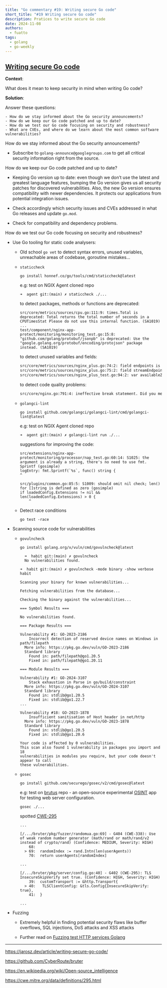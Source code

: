 ```yaml
---
title: "Go commentary #19: Writing secure Go code"
short_title: "#19 Writing secure Go code"
description: Pratices to write secure Go code
date: 2024-11-08
authors:
  - fuatto
tags:
  - golang
  - go-weekly
---
```


## [Writing secure Go code](https://jarosz.dev/article/writing-secure-go-code/)

**Context**:

What does it mean to keep security in mind when writing Go code?

**Solution**:

Answer these questions:

    - How do we stay informed about the Go security announcements?
    - How do we keep our Go code patched and up to date?
    - How do we test our Go code focusing on security and robustness?
    - What are CVEs, and where do we learn about the most common software vulnerabilities?

How do we stay informed about the Go security announcements?

- Subscribe to `golang-announce@googlegroups.com` to get all critical security information right from the source.

How do we keep our Go code patched and up to date?

- Keeping Go version up to date: even though we don’t use the latest and greatest language features, bumping the Go version gives us all security patches for discovered vulnerabilities. Also, the new Go version ensures compatibility with newer dependencies. It protects our applications from potential integration issues.

- Check accordingly which security issues and CVEs addressed in what Go releases and update `go.mod`.

- Check for compatibility and dependency problems.

How do we test our Go code focusing on security and robustness?

- Use Go tooling for static code analysers:

  - Old school `go vet` to detect syntax errors, unused variables, unreachable areas of codebase, goroutine mistakes...

  - `staticcheck`

    ```
    go install honnef.co/go/tools/cmd/staticcheck@latest
    ```

    e.g: test on NGIX Agent cloned repo

    ```
    ➜  agent git:(main) ✗ staticcheck ./...
    ```

    to detect packages, methods or functions are deprecated:

    ```bash...
    src/core/metrics/sources/cpu.go:111:9: times.Total is deprecated: Total returns the total number of seconds in a CPUTimesStat Please do not use this internal function. (SA1019)
    ...
    test/component/nginx-app-protect/monitoring/monitoring_test.go:15:8: "github.com/golang/protobuf/jsonpb" is deprecated: Use the "google.golang.org/protobuf/encoding/protojson" package instead. (SA1019)
    ```

    to detect unused variables and fields:

    ```bash
    src/core/metrics/sources/nginx_plus.go:74:2: field endpoints is unused (U1000)
    src/core/metrics/sources/nginx_plus.go:75:2: field streamEndpoints is unused (U1000)
    src/core/metrics/sources/nginx_plus_test.go:94:2: var availableZones is unused (U1000)
    ```

    to detect code quality problems:

    ```bash
    src/core/nginx.go:791:4: ineffective break statement. Did you mean to break out of the outer loop? (SA4011)
    ```

  - `golangci-lint`

    ```
    go install github.com/golangci/golangci-lint/cmd/golangci-lint@latest
    ```

    e.g: test on NGIX Agent cloned repo

    ```
    ➜  agent git:(main) ✗ golangci-lint run ./...
    ```

    suggestions for improving the code:

    ```
    src/extensions/nginx-app-protect/monitoring/processor/nap_test.go:60:14: S1025: the argument is already a string, there's no need to use fmt. Sprintf (gosimple)
    logEntry: fmt.Sprintf(`%s`, func() string {
    ^
    ```

    ```
    src/plugins/common.go:85:5: S1009: should omit nil check; len() for []string is defined as zero (gosimple)
    if loadedConfig.Extensions != nil && len(loadedConfig.Extensions) > 0 {
        ^
    ```

  - Detect race conditions

    ```
    go test -race
    ```

- Scanning source code for vulnerabilities

  - `govulncheck`

    ```
    go install golang.org/x/vuln/cmd/govulncheck@latest
    ```

    ```
      ➜  habit git:(main) ✗ govulncheck
      No vulnerabilities found.
    ```

    ```
    ➜  habit git:(main) ✗ govulncheck -mode binary -show verbose habit
    ```

    ```
    Scanning your binary for known vulnerabilities...

    Fetching vulnerabilities from the database...

    Checking the binary against the vulnerabilities...

    === Symbol Results ===

    No vulnerabilities found.

    === Package Results ===

    Vulnerability #1: GO-2023-2186
        Incorrect detection of reserved device names on Windows in path/filepath
      More info: https://pkg.go.dev/vuln/GO-2023-2186
      Standard library
        Found in: path/filepath@go1.20.5
        Fixed in: path/filepath@go1.20.11

    === Module Results ===

    Vulnerability #1: GO-2024-3107
        Stack exhaustion in Parse in go/build/constraint
      More info: https://pkg.go.dev/vuln/GO-2024-3107
      Standard library
        Found in: stdlib@go1.20.5
        Fixed in: stdlib@go1.22.7
    ...

    Vulnerability #18: GO-2023-1878
        Insufficient sanitisation of Host header in net/http
      More info: https://pkg.go.dev/vuln/GO-2023-1878
      Standard library
        Found in: stdlib@go1.20.5
        Fixed in: stdlib@go1.20.6

    Your code is affected by 0 vulnerabilities.
    This scan also found 1 vulnerability in packages you import and 18
    vulnerabilities in modules you require, but your code doesn't appear to call
    these vulnerabilities.
    ```

  - `gosec`

    ```
    go install github.com/securego/gosec/v2/cmd/gosec@latest
    ```

    e.g: test on [brutus](https://github.com/CyberRoute/bruter) repo - an open-source experimental [OSINT](https://en.wikipedia.org/wiki/Open-source_intelligence) app for testing web server configuration.

    ```
    gosec ./...
    ```

    spotted [CWE-295](https://cwe.mitre.org/data/definitions/295.html)

    ```
    ...

    [/.../bruter/pkg/fuzzer/randomua.go:69] - G404 (CWE-338): Use of weak random number generator (math/rand or math/rand/v2 instead of crypto/rand) (Confidence: MEDIUM, Severity: HIGH)
        68:
      > 69:  randomIndex := rand.Intn(len(userAgents))
        70:  return userAgents[randomIndex]

    ...

    [/.../bruter/pkg/server/config.go:40] - G402 (CWE-295): TLS InsecureSkipVerify set true. (Confidence: HIGH, Severity: HIGH)
        39:  customTransport := &http.Transport{
      > 40:   TLSClientConfig: &tls.Config{InsecureSkipVerify: true},
        41:  }

    ...
    ```

- Fuzzing

  - Extremely helpful in finding potential security flaws like buffer overflows, SQL injections, DoS attacks and XSS attacks

  - Further read on [Fuzzing test HTTP services Golang](nov-01.md)

---

<https://jarosz.dev/article/writing-secure-go-code/>

<https://github.com/CyberRoute/bruter>

<https://en.wikipedia.org/wiki/Open-source_intelligence>

<https://cwe.mitre.org/data/definitions/295.html>

